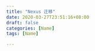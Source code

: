```yaml
---
title: "Nexus 迁移"
date: 2020-03-27T23:51:16+08:00
draft: false  
categories: [Name]
tags: [Name]

---
```




<!--more-->
